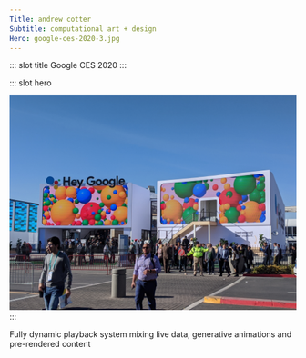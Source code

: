 ```yaml
---
Title: andrew cotter
Subtitle: computational art + design
Hero: google-ces-2020-3.jpg
---
```


::: slot title
Google CES 2020
:::

::: slot hero
<section class="hero">
    <div class="hero-body">
        <a href="https://redpaperheart.com/work/talktolight" target="_blank">
            <img src="../.vuepress/public/images/google-ces-2020-3.jpg"/>
        </a>
    </div>
</section>
:::

Fully dynamic playback system mixing live data, generative animations and pre-rendered content